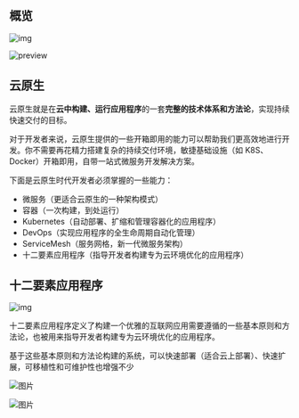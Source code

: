 ## 概览

![img](https://img-note.langyastudio.com/202211051550212.png?x-oss-process=style/watermark)

![preview](https://img-note.langyastudio.com/20200817152729.jpeg?x-oss-process=style/watermark)



## 云原生

云原生就是在**云中构建、运行应用程序**的一套**完整的技术体系和方法论**，实现持续快速交付的目标。

对于开发者来说，云原生提供的一些开箱即用的能力可以帮助我们更高效地进行开发。你不需要再花精力搭建复杂的持续交付环境，敏捷基础设施（如 K8S、Docker）开箱即用，自带一站式微服务开发解决方案。

下面是云原生时代开发者必须掌握的一些能力：

- 微服务（更适合云原生的一种架构模式）
- 容器（一次构建，到处运行）
- Kubernetes（自动部署、扩缩和管理容器化的应用程序）
- DevOps（实现应用程序的全生命周期自动化管理）
- ServiceMesh（服务网格，新一代微服务架构）
- 十二要素应用程序（指导开发者构建专为云环境优化的应用程序）



## 十二要素应用程序

![img](https://img-note.langyastudio.com/202211051556725.png?x-oss-process=style/watermark)

十二要素应用程序定义了构建一个优雅的互联网应用需要遵循的一些基本原则和方法论，也被用来指导开发者构建专为云环境优化的应用程序。

基于这些基本原则和方法论构建的系统，可以快速部署（适合云上部署）、快速扩展，可移植性和可维护性也增强不少

![图片](https://img-note.langyastudio.com/202211051605321.png?x-oss-process=style/watermark)

![图片](https://img-note.langyastudio.com/202211051628831.png?x-oss-process=style/watermark)